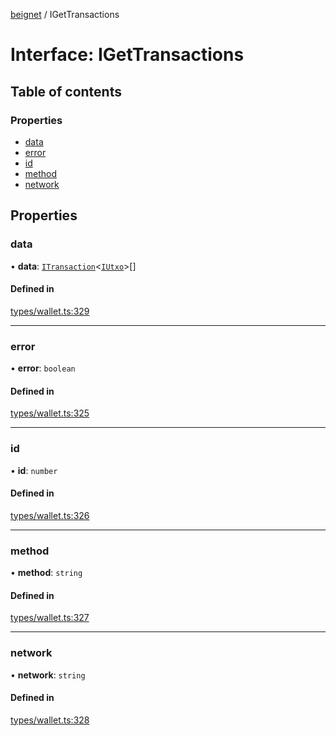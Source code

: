 [beignet](../README.md) / IGetTransactions

# Interface: IGetTransactions

## Table of contents

### Properties

- [data](IGetTransactions.md#data)
- [error](IGetTransactions.md#error)
- [id](IGetTransactions.md#id)
- [method](IGetTransactions.md#method)
- [network](IGetTransactions.md#network)

## Properties

### data

• **data**: [`ITransaction`](ITransaction.md)<[`IUtxo`](IUtxo.md)\>[]

#### Defined in

[types/wallet.ts:329](https://github.com/synonymdev/beignet/blob/0e5dd24/src/types/wallet.ts#L329)

___

### error

• **error**: `boolean`

#### Defined in

[types/wallet.ts:325](https://github.com/synonymdev/beignet/blob/0e5dd24/src/types/wallet.ts#L325)

___

### id

• **id**: `number`

#### Defined in

[types/wallet.ts:326](https://github.com/synonymdev/beignet/blob/0e5dd24/src/types/wallet.ts#L326)

___

### method

• **method**: `string`

#### Defined in

[types/wallet.ts:327](https://github.com/synonymdev/beignet/blob/0e5dd24/src/types/wallet.ts#L327)

___

### network

• **network**: `string`

#### Defined in

[types/wallet.ts:328](https://github.com/synonymdev/beignet/blob/0e5dd24/src/types/wallet.ts#L328)
